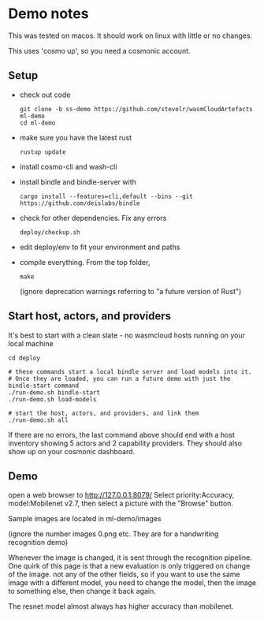 # Demo notes

This was tested on macos. It should work on linux with little or no changes.

This uses 'cosmo up', so you need a cosmonic account.

## Setup

- check out code

    ```
    git clone -b ss-demo https://github.com/stevelr/wasmCloudArtefacts ml-demo
    cd ml-demo
    ```
- make sure you have the latest rust

    ```
    rustup update
    ```

- install cosmo-cli and wash-cli

- install bindle and bindle-server with 

    ```
    cargo install --features=cli,default --bins --git https://github.com/deislabs/bindle
    ```

- check for other dependencies. Fix any errors

    ```
    deploy/checkup.sh
    ```

- edit deploy/env to fit your environment and paths

- compile everything. From the top folder,

    ```
    make
    ```
    (ignore deprecation warnings referring to "a future version of Rust")

## Start host, actors, and providers

It's best to start with a clean slate - no wasmcloud hosts running on your local machine

```
cd deploy

# these commands start a local bindle server and load models into it.
# Once they are loaded, you can run a future demo with just the bindle-start command
./run-demo.sh bindle-start
./run-demo.sh load-models

# start the host, actors, and providers, and link them
./run-demo.sh all
```

If there are no errors, the last command above should end with a host inventory showing 5 actors and 2 capability providers.
They should also show up on your cosmonic dashboard.

## Demo

open a web browser to http://127.0.0.1:8079/
Select priority:Accuracy, model:Mobilenet v2.7,
then select a picture with the "Browse" button.

Sample images are located in ml-demo/images

(ignore the number images 0.png etc. They are for a handwriting recognition demo)

Whenever the image is changed, it is sent through the recognition pipeline.
One quirk of this page is that a new evaluation is only triggered on change of the image. not any of the other fields, so if you want to use the same image with a different model, you need to change the model, then the image to something else, then change it back again.

The resnet model almost always has higher accuracy than mobilenet.

 
    
